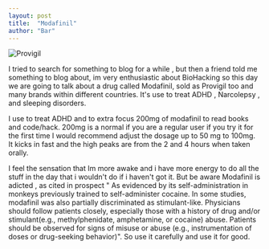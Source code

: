 ```yaml
---
layout: post
title:  "Modafinil"
author: "Bar"
---
```

 ![Provigil](http://insecu.re/images/provigil.png)

I tried to search for something to blog for a while , but then a friend told me something to blog about,  im very enthusiastic about BioHacking so this day we are going to talk about a drug called Modafinil, sold as Provigil too and many brands within different countries. It's use to treat ADHD , Narcolepsy , and sleeping disorders.

I use to treat ADHD and to extra focus 200mg of modafinil to read books and code/hack. 200mg is a normal if you are a regular user if you try it for the first time I would recommend adjust the dosage up to 50 mg to 100mg. It kicks in fast and the high peaks are from the 2 and 4 hours when taken orally.

I feel the sensation that Im more awake and i have more energy to do all the stuff in the day that i wouldn't do if i haven't got it.
But be aware Modafinil is adicted , as cited in prospect " As evidenced by its self-administration in monkeys previously trained to self-administer cocaine. In some studies, modafinil was also partially discriminated as stimulant-like. Physicians should follow patients closely, especially those with a history of drug and/or stimulant(e.g., methylphenidate, amphetamine, or cocaine) abuse. Patients should be observed for signs of misuse or abuse (e.g., instrumentation of doses or drug-seeking behavior)". So use it carefully and use it for good.
